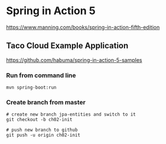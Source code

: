 # Spring in Action 5
https://www.manning.com/books/spring-in-action-fifth-edition

## Taco Cloud Example Application
https://github.com/habuma/spring-in-action-5-samples

### Run from command line ###

```
mvn spring-boot:run
```

### Create branch from master ###
```
# create new branch jpa-entities and switch to it
git checkout -b ch02-init

# push new branch to github
git push -u origin ch02-init
```
